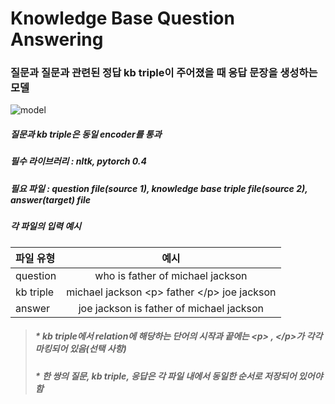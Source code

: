 # Knowledge Base Question Answering 

### 질문과 질문과 관련된 정답 kb triple이 주어졌을 때 응답 문장을 생성하는 모델
![model](https://user-images.githubusercontent.com/37574306/50127836-17510580-02b6-11e9-9773-1ab4af72af47.png)
##### 질문과 kb triple은 동일 encoder를 통과

##### 필수 라이브러리 : nltk, pytorch 0.4
##### 필요 파일 : question file(source 1), knowledge base triple file(source 2), answer(target) file

##### 각 파일의 입력 예시
| 파일 유형    |     예시    |
| :---------- | :---------: |
| question | who is father of michael jackson |
| kb triple | michael jackson \<p> father \</p> joe jackson |
| answer | joe jackson is father of michael jackson |
> ##### * kb triple에서 relation에 해당하는 단어의 시작과 끝에는 \<p> , \</p>가 각각 마킹되어 있음(선택 사항)
> ##### * 한 쌍의 질문, kb triple, 응답은 각 파일 내에서 동일한 순서로 저장되어 있어야 함


